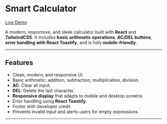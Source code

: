# Smart Calculator

[Live Demo](https://calculator-nhr.netlify.app/)

A modern, responsive, and sleek calculator built with **React** and **TailwindCSS**. It includes **basic arithmetic operations**, **AC/DEL buttons**, **error handling with React Toastify**, and is fully **mobile-friendly**.  

---

## Features

- Clean, modern, and responsive UI.
- Basic arithmetic: addition, subtraction, multiplication, division.
- **AC**: Clear all input.
- **DEL**: Delete the last character.
- **Responsive display** that adapts to mobile and desktop screens.
- Error handling using **React Toastify**.
- Footer with developer credit.
- Prevents invalid input and alerts users for empty expressions.

---
